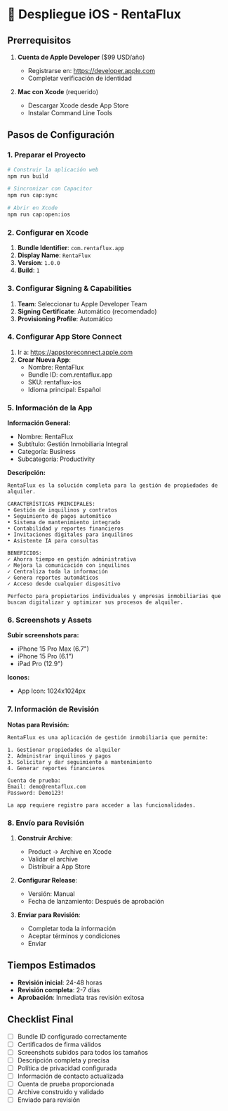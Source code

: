 # 🍎 Despliegue iOS - RentaFlux

## Prerrequisitos

1. **Cuenta de Apple Developer** ($99 USD/año)
   - Registrarse en: https://developer.apple.com
   - Completar verificación de identidad

2. **Mac con Xcode** (requerido)
   - Descargar Xcode desde App Store
   - Instalar Command Line Tools

## Pasos de Configuración

### 1. Preparar el Proyecto
```bash
# Construir la aplicación web
npm run build

# Sincronizar con Capacitor
npm run cap:sync

# Abrir en Xcode
npm run cap:open:ios
```

### 2. Configurar en Xcode

1. **Bundle Identifier**: `com.rentaflux.app`
2. **Display Name**: `RentaFlux`
3. **Version**: `1.0.0`
4. **Build**: `1`

### 3. Configurar Signing & Capabilities

1. **Team**: Seleccionar tu Apple Developer Team
2. **Signing Certificate**: Automático (recomendado)
3. **Provisioning Profile**: Automático

### 4. Configurar App Store Connect

1. Ir a: https://appstoreconnect.apple.com
2. **Crear Nueva App**:
   - Nombre: RentaFlux
   - Bundle ID: com.rentaflux.app
   - SKU: rentaflux-ios
   - Idioma principal: Español

### 5. Información de la App

**Información General:**
- Nombre: RentaFlux
- Subtítulo: Gestión Inmobiliaria Integral
- Categoría: Business
- Subcategoría: Productivity

**Descripción:**
```
RentaFlux es la solución completa para la gestión de propiedades de alquiler. 

CARACTERÍSTICAS PRINCIPALES:
• Gestión de inquilinos y contratos
• Seguimiento de pagos automático
• Sistema de mantenimiento integrado
• Contabilidad y reportes financieros
• Invitaciones digitales para inquilinos
• Asistente IA para consultas

BENEFICIOS:
✓ Ahorra tiempo en gestión administrativa
✓ Mejora la comunicación con inquilinos
✓ Centraliza toda la información
✓ Genera reportes automáticos
✓ Acceso desde cualquier dispositivo

Perfecto para propietarios individuales y empresas inmobiliarias que buscan digitalizar y optimizar sus procesos de alquiler.
```

### 6. Screenshots y Assets

**Subir screenshots para:**
- iPhone 15 Pro Max (6.7")
- iPhone 15 Pro (6.1") 
- iPad Pro (12.9")

**Iconos:**
- App Icon: 1024x1024px

### 7. Información de Revisión

**Notas para Revisión:**
```
RentaFlux es una aplicación de gestión inmobiliaria que permite:

1. Gestionar propiedades de alquiler
2. Administrar inquilinos y pagos
3. Solicitar y dar seguimiento a mantenimiento
4. Generar reportes financieros

Cuenta de prueba:
Email: demo@rentaflux.com
Password: Demo123!

La app requiere registro para acceder a las funcionalidades.
```

### 8. Envío para Revisión

1. **Construir Archive**:
   - Product → Archive en Xcode
   - Validar el archive
   - Distribuir a App Store

2. **Configurar Release**:
   - Versión: Manual
   - Fecha de lanzamiento: Después de aprobación

3. **Enviar para Revisión**:
   - Completar toda la información
   - Aceptar términos y condiciones
   - Enviar

## Tiempos Estimados

- **Revisión inicial**: 24-48 horas
- **Revisión completa**: 2-7 días
- **Aprobación**: Inmediata tras revisión exitosa

## Checklist Final

- [ ] Bundle ID configurado correctamente
- [ ] Certificados de firma válidos
- [ ] Screenshots subidos para todos los tamaños
- [ ] Descripción completa y precisa
- [ ] Política de privacidad configurada
- [ ] Información de contacto actualizada
- [ ] Cuenta de prueba proporcionada
- [ ] Archive construido y validado
- [ ] Enviado para revisión